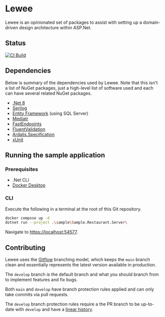 # Lewee

Lewee is an opinionated set of packages to assist with setting up a domain-driven design architecture within ASP.Net.

## Status

[![CI Build](https://github.com/TheMagnificent11/Lewee/actions/workflows/ci.yml/badge.svg)](https://github.com/TheMagnificent11/Lewee/actions/workflows/ci.yml)

## Dependencies

Below is summary of the dependencies used by Lewee. Note that this isn't a list of NuGet packages, just a high-level list of software used and each can have several related NuGet packages.

- [.Net 8](https://dotnet.microsoft.com/en-us/download/dotnet/8.0)
- [Serilog](https://serilog.net)
- [Entity Framework](https://learn.microsoft.com/en-us/ef) (using SQL Server)
- [Mediatr](https://github.com/jbogard/MediatR)
- [FastEndpoints](https://fast-endpoints.com)
- [FluentValidation](https://docs.fluentvalidation.net/en/latest)
- [Ardalis.Specification](http://specification.ardalis.com)
- [xUnit](https://xunit.net)

## Running the sample application

### Prerequisites

- .Net CLI
- [Docker Desktop](https://www.docker.com/products/docker-desktop)

### CLI

Execute the following in a terminal at the root of this Git repository.

```bash
docker compose up -d
dotnet run --project .\sample\Sample.Restaurant.Server\
```

Navigate to [https://localhost:54577](https://localhost:54577).

## Contributing

Lewee uses the [Gitflow](https://www.atlassian.com/git/tutorials/comparing-workflows/gitflow-workflow) branching model, which keeps the `main` branch clean and essentially represents the latest version available in production.

The `develop` branch is the default branch and what you should branch from to implement features and fix bugs.

Both `main` and `develop` have branch protection rules applied and can only take commits via pull requests.

The `develop` branch protection rules require a the PR branch to be up-to-date with `develop` and have a [linear history](https://www.bitsnbites.eu/a-tidy-linear-git-history/).
